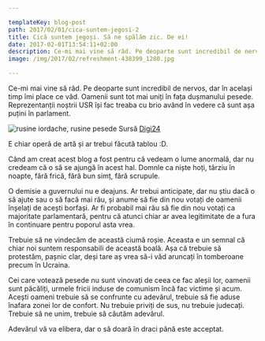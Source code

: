 ```yaml
---

templateKey: blog-post
path: 2017/02/01/cica-suntem-jegosi-2
title: Cică suntem jegoși. Să ne spălăm zic. De ei!
date: 2017-02-01T13:54:11+02:00
description: Ce-mi mai vine să râd. Pe deoparte sunt incredibil de nervos, dar în același timp îmi place ce văd. Oamenii sunt tot mai uniți în fața dușmanului pesede. Reprezentanții noștrii USR își fac treaba c
image: /img/2017/02/refreshment-438399_1280.jpg

---
```

Ce-mi mai vine să râd. Pe deoparte sunt incredibil de nervos, dar în același timp îmi place ce văd. Oamenii sunt tot mai uniți în fața dușmanului pesede. Reprezentanții noștrii USR își fac treaba cu brio având în vedere că sunt așa puțini în parlament.

![rusine iordache, rusine pesede](/img/2017/02/Screenshot-from-2017-02-01-14-47-26.png)
Sursă [Digi24](http://www.digi24.ro/) 

E chiar operă de artă și ar trebui făcută tablou :D.

Când am creat acest blog a fost pentru că vedeam o lume anormală, dar nu credeam că o să se ajungă în acest hal. Domnle ca niște hoți, târziu în noapte, fără frică, fără bun simț, fără scrupule. 

O demisie a guvernului nu e deajuns. Ar trebui anticipate, dar nu știu dacă o să ajute sau o să facă mai rău, și anume să fie din nou votați de oamenii înșelați de acești borfași. Ar fi probabil mai rău să fie din nou votați ca majoritate parlamentară, pentru că atunci chiar ar avea legitimitate de a fura în continuare pentru poporul asta vrea. 

Trebuie să ne vindecăm de această ciumă roșie. Aceasta e un semnal că chiar noi suntem responsabili de această boală. Așa că trebuie să protestăm, pașnic clar, deși tare aș vrea să-i văd aruncați în tomberoane precum în Ucraina. 

Cei care votează pesede nu sunt vinovați de ceea ce fac aleșii lor, oamenii sunt păcăliți, urmele fricii induse de comunism încă fac victime și acum. Acești oameni trebuie să se confrunte cu adevărul, trebuie să fie aduse înafara zonei lor de confort. Nu trebuie priviți de sus, nu trebuie judecați. Trebuie să ne unim, trebuie să căutăm adevărul. 

Adevărul vă va elibera, dar o să doară în draci până este acceptat.


